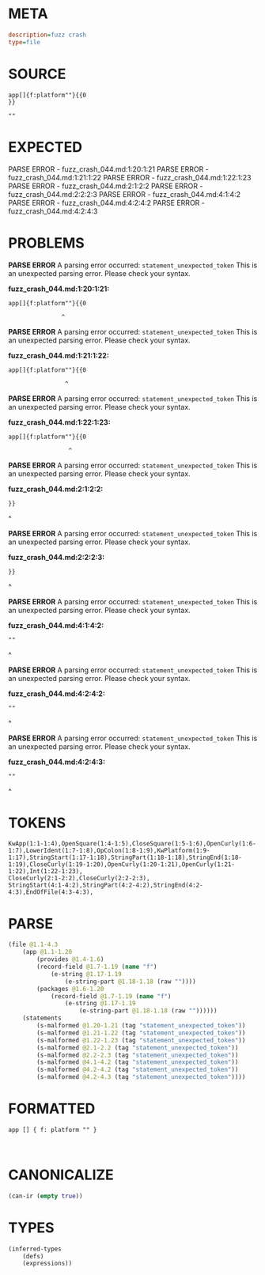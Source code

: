 # META
~~~ini
description=fuzz crash
type=file
~~~
# SOURCE
~~~roc
app[]{f:platform""}{{0
}}

""
~~~
# EXPECTED
PARSE ERROR - fuzz_crash_044.md:1:20:1:21
PARSE ERROR - fuzz_crash_044.md:1:21:1:22
PARSE ERROR - fuzz_crash_044.md:1:22:1:23
PARSE ERROR - fuzz_crash_044.md:2:1:2:2
PARSE ERROR - fuzz_crash_044.md:2:2:2:3
PARSE ERROR - fuzz_crash_044.md:4:1:4:2
PARSE ERROR - fuzz_crash_044.md:4:2:4:2
PARSE ERROR - fuzz_crash_044.md:4:2:4:3
# PROBLEMS
**PARSE ERROR**
A parsing error occurred: `statement_unexpected_token`
This is an unexpected parsing error. Please check your syntax.

**fuzz_crash_044.md:1:20:1:21:**
```roc
app[]{f:platform""}{{0
```
                   ^


**PARSE ERROR**
A parsing error occurred: `statement_unexpected_token`
This is an unexpected parsing error. Please check your syntax.

**fuzz_crash_044.md:1:21:1:22:**
```roc
app[]{f:platform""}{{0
```
                    ^


**PARSE ERROR**
A parsing error occurred: `statement_unexpected_token`
This is an unexpected parsing error. Please check your syntax.

**fuzz_crash_044.md:1:22:1:23:**
```roc
app[]{f:platform""}{{0
```
                     ^


**PARSE ERROR**
A parsing error occurred: `statement_unexpected_token`
This is an unexpected parsing error. Please check your syntax.

**fuzz_crash_044.md:2:1:2:2:**
```roc
}}
```
^


**PARSE ERROR**
A parsing error occurred: `statement_unexpected_token`
This is an unexpected parsing error. Please check your syntax.

**fuzz_crash_044.md:2:2:2:3:**
```roc
}}
```
 ^


**PARSE ERROR**
A parsing error occurred: `statement_unexpected_token`
This is an unexpected parsing error. Please check your syntax.

**fuzz_crash_044.md:4:1:4:2:**
```roc
""
```
^


**PARSE ERROR**
A parsing error occurred: `statement_unexpected_token`
This is an unexpected parsing error. Please check your syntax.

**fuzz_crash_044.md:4:2:4:2:**
```roc
""
```
 ^


**PARSE ERROR**
A parsing error occurred: `statement_unexpected_token`
This is an unexpected parsing error. Please check your syntax.

**fuzz_crash_044.md:4:2:4:3:**
```roc
""
```
 ^


# TOKENS
~~~zig
KwApp(1:1-1:4),OpenSquare(1:4-1:5),CloseSquare(1:5-1:6),OpenCurly(1:6-1:7),LowerIdent(1:7-1:8),OpColon(1:8-1:9),KwPlatform(1:9-1:17),StringStart(1:17-1:18),StringPart(1:18-1:18),StringEnd(1:18-1:19),CloseCurly(1:19-1:20),OpenCurly(1:20-1:21),OpenCurly(1:21-1:22),Int(1:22-1:23),
CloseCurly(2:1-2:2),CloseCurly(2:2-2:3),
StringStart(4:1-4:2),StringPart(4:2-4:2),StringEnd(4:2-4:3),EndOfFile(4:3-4:3),
~~~
# PARSE
~~~clojure
(file @1.1-4.3
	(app @1.1-1.20
		(provides @1.4-1.6)
		(record-field @1.7-1.19 (name "f")
			(e-string @1.17-1.19
				(e-string-part @1.18-1.18 (raw ""))))
		(packages @1.6-1.20
			(record-field @1.7-1.19 (name "f")
				(e-string @1.17-1.19
					(e-string-part @1.18-1.18 (raw ""))))))
	(statements
		(s-malformed @1.20-1.21 (tag "statement_unexpected_token"))
		(s-malformed @1.21-1.22 (tag "statement_unexpected_token"))
		(s-malformed @1.22-1.23 (tag "statement_unexpected_token"))
		(s-malformed @2.1-2.2 (tag "statement_unexpected_token"))
		(s-malformed @2.2-2.3 (tag "statement_unexpected_token"))
		(s-malformed @4.1-4.2 (tag "statement_unexpected_token"))
		(s-malformed @4.2-4.2 (tag "statement_unexpected_token"))
		(s-malformed @4.2-4.3 (tag "statement_unexpected_token"))))
~~~
# FORMATTED
~~~roc
app [] { f: platform "" }



~~~
# CANONICALIZE
~~~clojure
(can-ir (empty true))
~~~
# TYPES
~~~clojure
(inferred-types
	(defs)
	(expressions))
~~~
